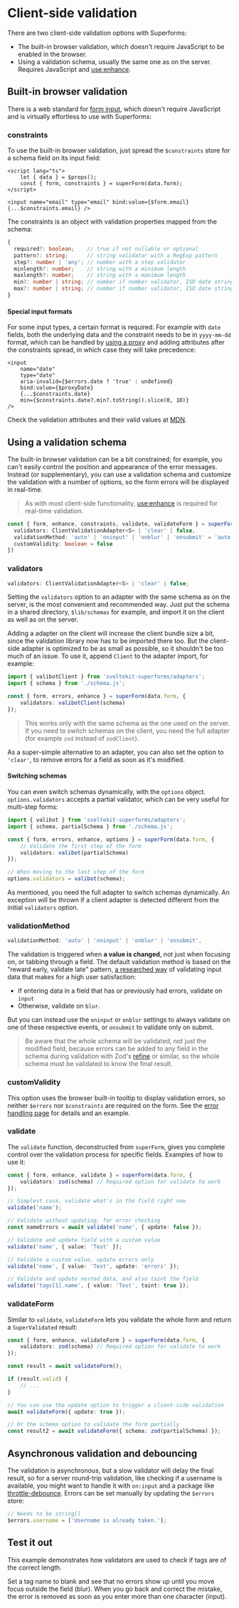 <script lang="ts">
  import Head from '$lib/Head.svelte'
  import Form from './Form.svelte'
  import Next from '$lib/Next.svelte'
	import SuperDebug from 'sveltekit-superforms/client/SuperDebug.svelte'
  import { concepts } from '$lib/navigation/sections'

	export let data;
</script>

# Client-side validation

<Head title="Client-side validation" />

There are two client-side validation options with Superforms:

- The built-in browser validation, which doesn't require JavaScript to be enabled in the browser.
- Using a validation schema, usually the same one as on the server. Requires JavaScript and [use:enhance](/concepts/enhance).

## Built-in browser validation

There is a web standard for [form input](https://developer.mozilla.org/en-US/docs/Learn/Forms/Form_validation), which doesn't require JavaScript and is virtually effortless to use with Superforms:

### constraints

To use the built-in browser validation, just spread the `$constraints` store for a schema field on its input field:

```svelte
<script lang="ts">
	let { data } = $props();
	const { form, constraints } = superForm(data.form);
</script>

<input name="email" type="email" bind:value={$form.email} {...$constraints.email} />
```

The constraints is an object with validation properties mapped from the schema:

```ts
{
  required?: boolean;    // true if not nullable or optional
  pattern?: string;      // string validator with a RegExp pattern
  step?: number | 'any'; // number with a step validator
  minlength?: number;    // string with a minimum length
  maxlength?: number;    // string with a maximum length
  min?: number | string; // number if number validator, ISO date string if date validator
  max?: number | string; // number if number validator, ISO date string if date validator
}
```

#### Special input formats

For some input types, a certain format is required. For example with `date` fields, both the underlying data and the constraint needs to be in `yyyy-mm-dd` format, which can be handled by [using a proxy](/concepts/proxy-objects#date-input-issues) and adding attributes after the constraints spread, in which case they will take precedence:

```svelte
<input
	name="date"
	type="date"
	aria-invalid={$errors.date ? 'true' : undefined}
	bind:value={$proxyDate}
	{...$constraints.date}
	min={$constraints.date?.min?.toString().slice(0, 10)}
/>
```

Check the validation attributes and their valid values at [MDN](https://developer.mozilla.org/en-US/docs/Web/HTML/Constraint_validation#validation-related_attributes).

## Using a validation schema

The built-in browser validation can be a bit constrained; for example, you can't easily control the position and appearance of the error messages. Instead (or supplementary), you can use a validation schema and customize the validation with a number of options, so the form errors will be displayed in real-time.

> As with most client-side functionality, [use:enhance](/concepts/enhance) is required for real-time validation.

```ts
const { form, enhance, constraints, validate, validateForm } = superForm(data.form, {
  validators: ClientValidationAdapter<S> | 'clear' | false,
  validationMethod: 'auto' | 'oninput' | 'onblur' | 'onsubmit' = 'auto',
  customValidity: boolean = false
})
```

### validators

```ts
validators: ClientValidationAdapter<S> | 'clear' | false;
```

Setting the `validators` option to an adapter with the same schema as on the server, is the most convenient and recommended way. Just put the schema in a shared directory, `$lib/schemas` for example, and import it on the client as well as on the server.

Adding a adapter on the client will increase the client bundle size a bit, since the validation library now has to be imported there too. But the client-side adapter is optimized to be as small as possible, so it shouldn't be too much of an issue. To use it, append `Client` to the adapter import, for example:

```ts
import { valibotClient } from 'sveltekit-superforms/adapters';
import { schema } from './schema.js';

const { form, errors, enhance } = superForm(data.form, {
	validators: valibotClient(schema)
});
```

> This works only with the same schema as the one used on the server. If you need to switch schemas on the client, you need the full adapter (for example `zod` instead of `zodClient`).

As a super-simple alternative to an adapter, you can also set the option to `'clear'`, to remove errors for a field as soon as it's modified.

#### Switching schemas

You can even switch schemas dynamically, with the `options` object. `options.validators` accepts a partial validator, which can be very useful for multi-step forms:

```ts
import { valibot } from 'sveltekit-superforms/adapters';
import { schema, partialSchema } from './schema.js';

const { form, errors, enhance, options } = superForm(data.form, {
	// Validate the first step of the form
	validators: valibot(partialSchema)
});

// When moving to the last step of the form
options.validators = valibot(schema);
```

As mentioned, you need the full adapter to switch schemas dynamically. An exception will be thrown if a client adapter is detected different from the initial `validators` option.

### validationMethod

```ts
validationMethod: 'auto' | 'oninput' | 'onblur' | 'onsubmit',
```

The validation is triggered when **a value is changed**, not just when focusing on, or tabbing through a field. The default validation method is based on the "reward early, validate late" pattern, [a researched way](https://medium.com/wdstack/inline-validation-in-forms-designing-the-experience-123fb34088ce) of validating input data that makes for a high user satisfaction:

- If entering data in a field that has or previously had errors, validate on `input`
- Otherwise, validate on `blur`.

But you can instead use the `oninput` or `onblur` settings to always validate on one of these respective events, or `onsubmit` to validate only on submit.

> Be aware that the whole schema will be validated, not just the modified field, because errors can be added to any field in the schema during validation with Zod's [refine](https://zod.dev/?id=customize-error-path) or similar, so the whole schema must be validated to know the final result.

### customValidity

This option uses the browser built-in tooltip to display validation errors, so neither `$errors` nor `$constraints` are required on the form. See the [error handling page](/concepts/error-handling#customvalidity) for details and an example.

### validate

The `validate` function, deconstructed from `superForm`, gives you complete control over the validation process for specific fields. Examples of how to use it:

```ts
const { form, enhance, validate } = superForm(data.form, {
	validators: zod(schema) // Required option for validate to work
});

// Simplest case, validate what's in the field right now
validate('name');

// Validate without updating, for error checking
const nameErrors = await validate('name', { update: false });

// Validate and update field with a custom value
validate('name', { value: 'Test' });

// Validate a custom value, update errors only
validate('name', { value: 'Test', update: 'errors' });

// Validate and update nested data, and also taint the field
validate('tags[1].name', { value: 'Test', taint: true });
```

### validateForm

Similar to `validate`, `validateForm` lets you validate the whole form and return a `SuperValidated` result:

```ts
const { form, enhance, validateForm } = superForm(data.form, {
	validators: zod(schema) // Required option for validate to work
});

const result = await validateForm();

if (result.valid) {
	// ...
}

// You can use the update option to trigger a client-side validation
await validateForm({ update: true });

// Or the schema option to validate the form partially
const result2 = await validateForm({ schema: zod(partialSchema) });
```

## Asynchronous validation and debouncing

The validation is asynchronous, but a slow validator will delay the final result, so for a server round-trip validation, like checking if a username is available, you might want to handle it with `on:input` and a package like [throttle-debounce](https://www.npmjs.com/package/throttle-debounce). Errors can be set manually by updating the `$errors` store:

```ts
// Needs to be string[]
$errors.username = ['Username is already taken.'];
```

## Test it out

This example demonstrates how validators are used to check if tags are of the correct length.

Set a tag name to blank and see that no errors show up until you move focus outside the field (blur). When you go back and correct the mistake, the error is removed as soon as you enter more than one character (input).

<Form {data} />

<Next section={concepts} />

